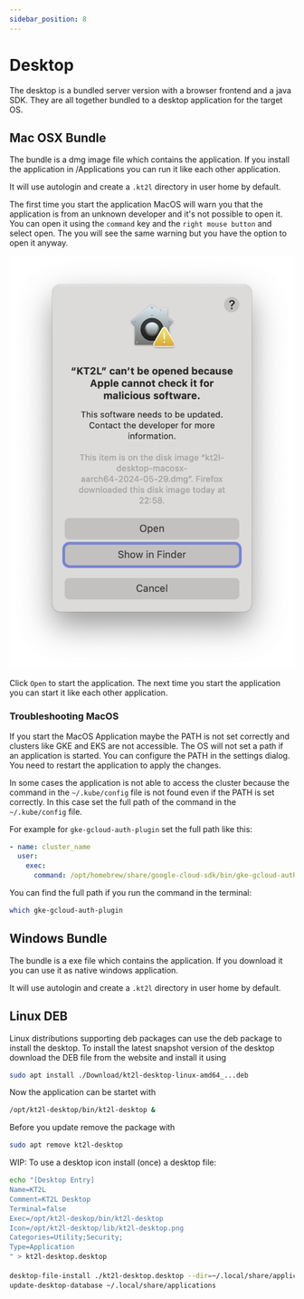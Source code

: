 ```yaml
---
sidebar_position: 8
---
```


# Desktop

The desktop is a bundled server version with a browser frontend and a java SDK.
They are all together bundled to a desktop application for the target OS.

## Mac OSX Bundle

The bundle is a dmg image file which contains the application. If you install
the application in /Applications you can run it like each other application.

It will use autologin and create a `.kt2l` directory in user home by default.

The first time you start the application MacOS will warn you that the application
is from an unknown developer and it's not possible to open it. You can open it
using the `command` key and the `right mouse button` and select open. The you
will see the same warning but you have the option to open it anyway.

![MacOSX Warning](macosx-warn-01.png)

Click `Open` to start the application. The next time you start the application you
can start it like each other application.

### Troubleshooting MacOS

If you start the MacOS Application maybe the PATH is not set correctly and clusters
like GKE and EKS are not accessible. The OS will not set a path if an application
is started. You can configure the PATH in the settings dialog. You need to restart 
the application to apply the changes.

In some cases the application is not able to access the cluster because the command
in the `~/.kube/config` file is not found even if the PATH is set correctly. In this
case set the full path of the command in the `~/.kube/config` file.

For example for `gke-gcloud-auth-plugin` set the full path like this:

```yaml
- name: cluster_name
  user:
    exec:
      command: /opt/homebrew/share/google-cloud-sdk/bin/gke-gcloud-auth-plugin
```

You can find the full path if you run the command in the terminal:

```bash
which gke-gcloud-auth-plugin
```

## Windows Bundle

The bundle is a exe file which contains the application. If you download it
you can use it as native windows application.

It will use autologin and create a `.kt2l` directory in user home by default.

## Linux DEB

Linux distributions supporting deb packages can use the deb package to install the desktop.
To install the latest snapshot version of the desktop download the DEB file from the website and
install it using 

```bash
sudo apt install ./Download/kt2l-desktop-linux-amd64_...deb
```
Now the application can be startet with
```bash
/opt/kt2l-desktop/bin/kt2l-desktop &
```
Before you update remove the package with
```bash
sudo apt remove kt2l-desktop
```

WIP: To use a desktop icon install (once) a desktop file:

```bash
echo "[Desktop Entry]
Name=KT2L
Comment=KT2L Desktop
Terminal=false
Exec=/opt/kt2l-deskop/bin/kt2l-desktop
Icon=/opt/kt2l-desktop/lib/kt2l-desktop.png
Categories=Utility;Security;
Type=Application
" > kt2l-desktop.desktop

desktop-file-install ./kt2l-desktop.desktop --dir=~/.local/share/applications
update-desktop-database ~/.local/share/applications
```

